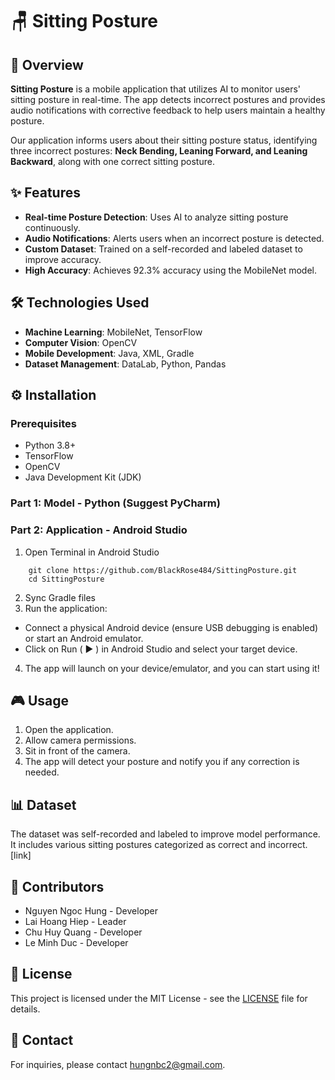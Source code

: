 # 🪑 Sitting Posture

## 📌 Overview
**Sitting Posture** is a mobile application that utilizes AI to monitor users' sitting posture in real-time. The app detects incorrect postures and provides audio notifications with corrective feedback to help users maintain a healthy posture.

Our application informs users about their sitting posture status, identifying three incorrect postures: **Neck Bending, Leaning Forward, and Leaning Backward**, along with one correct sitting posture.

## ✨ Features
- **Real-time Posture Detection**: Uses AI to analyze sitting posture continuously.
- **Audio Notifications**: Alerts users when an incorrect posture is detected.
- **Custom Dataset**: Trained on a self-recorded and labeled dataset to improve accuracy.
- **High Accuracy**: Achieves 92.3% accuracy using the MobileNet model.

## 🛠 Technologies Used
- **Machine Learning**: MobileNet, TensorFlow
- **Computer Vision**: OpenCV
- **Mobile Development**: Java, XML, Gradle
- **Dataset Management**: DataLab, Python, Pandas

## ⚙️ Installation
### Prerequisites
- Python 3.8+
- TensorFlow
- OpenCV
- Java Development Kit (JDK)

### Part 1: Model - Python (Suggest PyCharm)
### Part 2: Application - Android Studio
1. Open Terminal in Android Studio  
```
    git clone https://github.com/BlackRose484/SittingPosture.git
    cd SittingPosture 
```
2. Sync Gradle files
3. Run the application:  
- Connect a physical Android device (ensure USB debugging is enabled) or start an Android emulator.
- Click on Run ( ▶️ ) in Android Studio and select your target device.
4. The app will launch on your device/emulator, and you can start using it!

## 🎮 Usage
1. Open the application.
2. Allow camera permissions.
3. Sit in front of the camera.
4. The app will detect your posture and notify you if any correction is needed.

## 📊 Dataset
The dataset was self-recorded and labeled to improve model performance. It includes various sitting postures categorized as correct and incorrect.
[link]
## 👥 Contributors
- Nguyen Ngoc Hung - Developer
- Lai Hoang Hiep - Leader
- Chu Huy Quang - Developer
- Le Minh Duc - Developer
## 📜 License
This project is licensed under the MIT License - see the [LICENSE](LICENSE) file for details.

## 📧 Contact
For inquiries, please contact [hungnbc2@gmail.com](mailto:hungnbc2@gmail.com).

